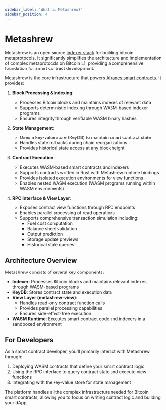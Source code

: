 ```yaml
---
sidebar_label: 'What is Metashrew?'
sidebar_position: 4
---
```


# Metashrew

Metashrew is an open source [indexer stack](https://github.com/sandshrewmetaprotocols/metashrew) for building bitcoin metaprotocols. It significantly simplifies the architecture and implementation of complex metaprotocols on Bitcoin L1, providing a comprehensive foundation for smart contract development.

Metashrew is the core infrastructure that powers [Alkanes smart contracts](./alkanes.md). It provides:

1. **Block Processing & Indexing**:

   - Processes Bitcoin blocks and maintains indexes of relevant data
   - Supports deterministic indexing through WASM-based indexer programs
   - Ensures integrity through verifiable WASM binary hashes

2. **State Management**:

   - Uses a key-value store (KeyDB) to maintain smart contract state
   - Handles state rollbacks during chain reorganizations
   - Provides historical state access at any block height

3. **Contract Execution**:

   - Executes WASM-based smart contracts and indexers
   - Supports contracts written in Rust with Metashrew runtime bindings
   - Provides isolated execution environments for view functions
   - Enables nested WASM execution (WASM programs running within WASM environments)

4. **RPC Interface & View Layer**:
   - Exposes contract view functions through RPC endpoints
   - Enables parallel processing of read operations
   - Supports comprehensive transaction simulation including:
     - Fuel cost computation
     - Balance sheet validation
     - Output prediction
     - Storage update previews
     - Historical state queries

## Architecture Overview

Metashrew consists of several key components:

- **Indexer**: Processes Bitcoin blocks and maintains relevant indexes through WASM-based programs
- **KeyDB**: Stores contract state and execution data
- **View Layer (metashrew-view)**:
  - Handles read-only contract function calls
  - Provides parallel processing capabilities
  - Ensures side-effect-free execution
- **WASM Runtime**: Executes smart contract code and indexers in a sandboxed environment

## For Developers

As a smart contract developer, you'll primarily interact with Metashrew through:

1. Deploying WASM contracts that define your smart contract logic
2. Using the RPC interface to query contract state and execute view functions
3. Integrating with the key-value store for state management

The platform handles all the complex infrastructure needed for Bitcoin smart contracts, allowing you to focus on writing contract logic and building your dApp.
